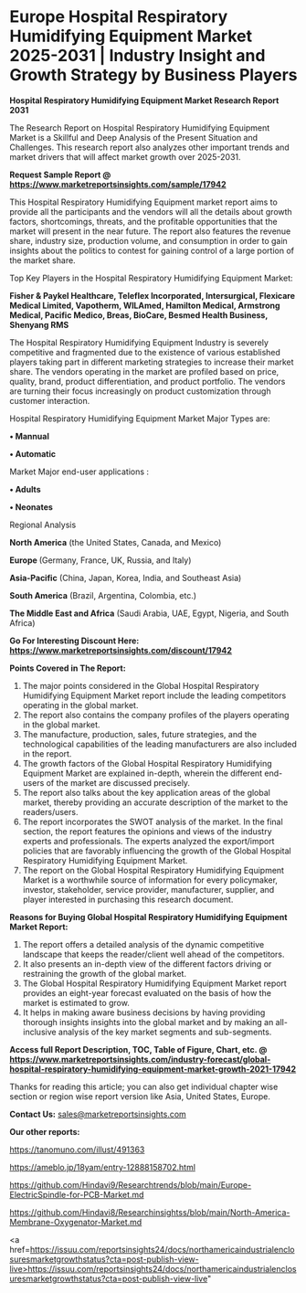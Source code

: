  # Europe Hospital Respiratory Humidifying Equipment Market 2025-2031 | Industry Insight and Growth Strategy by Business Players

<strong>Hospital Respiratory Humidifying Equipment Market Research Report 2031</strong>

The Research Report on Hospital Respiratory Humidifying Equipment Market is a Skillful and Deep Analysis of the Present Situation and Challenges. This research report also analyzes other important trends and market drivers that will affect market growth over 2025-2031.

<strong>Request Sample Report @ <a href=https://www.marketreportsinsights.com/sample/17942>https://www.marketreportsinsights.com/sample/17942</a></strong>

This Hospital Respiratory Humidifying Equipment market report aims to provide all the participants and the vendors will all the details about growth factors, shortcomings, threats, and the profitable opportunities that the market will present in the near future. The report also features the revenue share, industry size, production volume, and consumption in order to gain insights about the politics to contest for gaining control of a large portion of the market share.

Top Key Players in the Hospital Respiratory Humidifying Equipment Market:

<strong>Fisher & Paykel Healthcare, Teleflex Incorporated, Intersurgical, Flexicare Medical Limited, Vapotherm, WILAmed, Hamilton Medical, Armstrong Medical, Pacific Medico, Breas, BioCare, Besmed Health Business, Shenyang RMS</strong>

The Hospital Respiratory Humidifying Equipment Industry is severely competitive and fragmented due to the existence of various established players taking part in different marketing strategies to increase their market share. The vendors operating in the market are profiled based on price, quality, brand, product differentiation, and product portfolio. The vendors are turning their focus increasingly on product customization through customer interaction.

Hospital Respiratory Humidifying Equipment Market Major Types are:

<strong>• Mannual

• Automatic</strong>

Market Major end-user applications :

<strong>• Adults

• Neonates</strong>

Regional Analysis

</u><strong><b>North America</b></strong> (the United States, Canada, and Mexico)

<strong><b>Europe </b></strong>(Germany, France, UK, Russia, and Italy)

<strong><b>Asia-Pacific</b></strong> (China, Japan, Korea, India, and Southeast Asia)

<strong><b>South America</b></strong> (Brazil, Argentina, Colombia, etc.)

<strong><b>The Middle East and Africa</b></strong> (Saudi Arabia, UAE, Egypt, Nigeria, and South Africa)

<strong>Go For Interesting Discount Here: <a href=https://www.marketreportsinsights.com/discount/17942>https://www.marketreportsinsights.com/discount/17942</a></strong>

<strong>Points Covered in The Report:</strong>
<ol>
  <li>The major points considered in the Global Hospital Respiratory Humidifying Equipment Market report include the leading competitors operating in the global market.</li>
  <li>The report also contains the company profiles of the players operating in the global market.</li>
  <li>The manufacture, production, sales, future strategies, and the technological capabilities of the leading manufacturers are also included in the report.</li>
  <li>The growth factors of the Global Hospital Respiratory Humidifying Equipment Market are explained in-depth, wherein the different end-users of the market are discussed precisely.</li>
  <li>The report also talks about the key application areas of the global market, thereby providing an accurate description of the market to the readers/users.</li>
  <li>The report incorporates the SWOT analysis of the market. In the final section, the report features the opinions and views of the industry experts and professionals. The experts analyzed the export/import policies that are favorably influencing the growth of the Global Hospital Respiratory Humidifying Equipment Market.</li>
  <li>The report on the Global Hospital Respiratory Humidifying Equipment Market is a worthwhile source of information for every policymaker, investor, stakeholder, service provider, manufacturer, supplier, and player interested in purchasing this research document.</li>
</ol>
<strong>Reasons for Buying Global Hospital Respiratory Humidifying Equipment Market Report:</strong>

<ol>
  <li>The report offers a detailed analysis of the dynamic competitive landscape that keeps the reader/client well ahead of the competitors.</li>
  <li>It also presents an in-depth view of the different factors driving or restraining the growth of the global market.</li>
  <li>The Global Hospital Respiratory Humidifying Equipment Market report provides an eight-year forecast evaluated on the basis of how the market is estimated to grow.</li>
  <li>It helps in making aware business decisions by having providing thorough insights insights into the global market and by making an all-inclusive analysis of the key market segments and sub-segments.</li>
</ol>
<strong>Access full Report Description, TOC, Table of Figure, Chart, etc. @ <a href=https://www.marketreportsinsights.com/industry-forecast/global-hospital-respiratory-humidifying-equipment-market-growth-2021-17942>https://www.marketreportsinsights.com/industry-forecast/global-hospital-respiratory-humidifying-equipment-market-growth-2021-17942</a></strong>


Thanks for reading this article; you can also get individual chapter wise section or region wise report version like Asia, United States, Europe.

<strong>Contact Us:</strong>
sales@marketreportsinsights.com

<strong>Our other reports:</strong>

<a href=https://tanomuno.com/illust/491363>https://tanomuno.com/illust/491363</a>

<a href=https://ameblo.jp/18yam/entry-12888158702.html>https://ameblo.jp/18yam/entry-12888158702.html</a>

<a href=https://github.com/Hindavi9/Researchtrends/blob/main/Europe-ElectricSpindle-for-PCB-Market.md>https://github.com/Hindavi9/Researchtrends/blob/main/Europe-ElectricSpindle-for-PCB-Market.md</a>

<a href=https://github.com/Hindavi8/Researchinsightss/blob/main/North-America-Membrane-Oxygenator-Market.md>https://github.com/Hindavi8/Researchinsightss/blob/main/North-America-Membrane-Oxygenator-Market.md</a>

<a href=https://issuu.com/reportsinsights24/docs/northamericaindustrialenclosuresmarketgrowthstatus?cta=post-publish-view-live>https://issuu.com/reportsinsights24/docs/northamericaindustrialenclosuresmarketgrowthstatus?cta=post-publish-view-live</a>"
